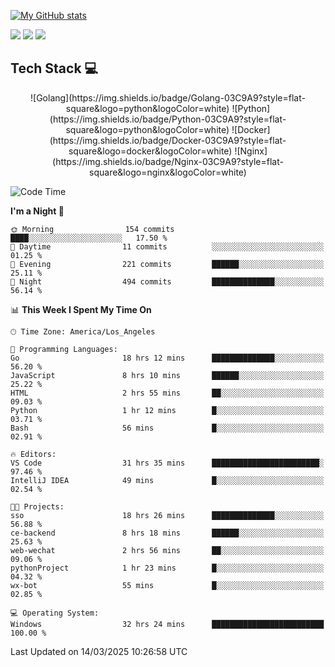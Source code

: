 
 [![My GitHub stats](https://github-readme-stats.vercel.app/api?username=Zzhihon&show_icons=true&theme=purple)](https://github.com/Zzhihon)
 
 [![](https://img.shields.io/badge/website-4493f8?style=for-the-badge&logo=About.me&logoColor=purple)](https://tatakal.com/)
 [![](https://img.shields.io/badge/RSS-4493f8?style=for-the-badge&logo=rss&logoColor=purple)](https://tatakal.com/feed/)
 [![](https://img.shields.io/badge/Email-4493f8?style=for-the-badge&logo=gmail&logoColor=purple)](mailto:bt1q@tatakal.com)

## Tech Stack 💻

<div align="center">
![Golang](https://img.shields.io/badge/Golang-03C9A9?style=flat-square&logo=python&logoColor=white)
![Python](https://img.shields.io/badge/Python-03C9A9?style=flat-square&logo=python&logoColor=white)
![Docker](https://img.shields.io/badge/Docker-03C9A9?style=flat-square&logo=docker&logoColor=white)
![Nginx](https://img.shields.io/badge/Nginx-03C9A9?style=flat-square&logo=nginx&logoColor=white)

</div>


<!--START_SECTION:waka-->
![Code Time](http://img.shields.io/badge/Code%20Time-133%20hrs%2014%20mins-blue)

**I'm a Night 🦉** 

```text
🌞 Morning                154 commits         ████░░░░░░░░░░░░░░░░░░░░░   17.50 % 
🌆 Daytime                11 commits          ░░░░░░░░░░░░░░░░░░░░░░░░░   01.25 % 
🌃 Evening                221 commits         ██████░░░░░░░░░░░░░░░░░░░   25.11 % 
🌙 Night                  494 commits         ██████████████░░░░░░░░░░░   56.14 % 
```


📊 **This Week I Spent My Time On** 

```text
🕑︎ Time Zone: America/Los_Angeles

💬 Programming Languages: 
Go                       18 hrs 12 mins      ██████████████░░░░░░░░░░░   56.20 % 
JavaScript               8 hrs 10 mins       ██████░░░░░░░░░░░░░░░░░░░   25.22 % 
HTML                     2 hrs 55 mins       ██░░░░░░░░░░░░░░░░░░░░░░░   09.03 % 
Python                   1 hr 12 mins        █░░░░░░░░░░░░░░░░░░░░░░░░   03.71 % 
Bash                     56 mins             █░░░░░░░░░░░░░░░░░░░░░░░░   02.91 % 

🔥 Editors: 
VS Code                  31 hrs 35 mins      ████████████████████████░   97.46 % 
IntelliJ IDEA            49 mins             █░░░░░░░░░░░░░░░░░░░░░░░░   02.54 % 

🐱‍💻 Projects: 
sso                      18 hrs 26 mins      ██████████████░░░░░░░░░░░   56.88 % 
ce-backend               8 hrs 18 mins       ██████░░░░░░░░░░░░░░░░░░░   25.63 % 
web-wechat               2 hrs 56 mins       ██░░░░░░░░░░░░░░░░░░░░░░░   09.06 % 
pythonProject            1 hr 23 mins        █░░░░░░░░░░░░░░░░░░░░░░░░   04.32 % 
wx-bot                   55 mins             █░░░░░░░░░░░░░░░░░░░░░░░░   02.85 % 

💻 Operating System: 
Windows                  32 hrs 24 mins      █████████████████████████   100.00 % 
```


 Last Updated on 14/03/2025 10:26:58 UTC
<!--END_SECTION:waka-->
